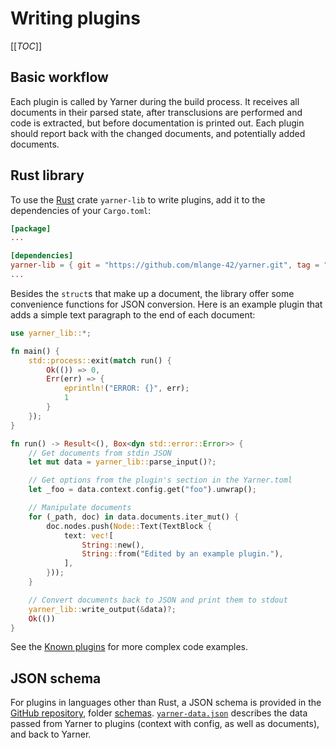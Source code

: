 # Writing plugins

[[_TOC_]]

## Basic workflow

Each plugin is called by Yarner during the build process. It receives all documents in their parsed state, after transclusions are performed and code is extracted, but before documentation is printed out. Each plugin should report back with the changed documents, and potentially added documents.

## Rust library

To use the [Rust](https://rust-lang.org) crate `yarner-lib` to write plugins, add it to the dependencies of your `Cargo.toml`:

```toml
[package]
...

[dependencies]
yarner-lib = { git = "https://github.com/mlange-42/yarner.git", tag = "0.5.0" }
...
```

Besides the `struct`s that make up a document, the library offer some convenience functions for JSON conversion. Here is an example plugin that adds a simple text paragraph to the end of each document:

```rust
use yarner_lib::*;

fn main() {
    std::process::exit(match run() {
        Ok(()) => 0,
        Err(err) => {
            eprintln!("ERROR: {}", err);
            1
        }
    });
}

fn run() -> Result<(), Box<dyn std::error::Error>> {
    // Get documents from stdin JSON
    let mut data = yarner_lib::parse_input()?;

    // Get options from the plugin's section in the Yarner.toml
    let _foo = data.context.config.get("foo").unwrap();

    // Manipulate documents
    for (_path, doc) in data.documents.iter_mut() {
        doc.nodes.push(Node::Text(TextBlock {
            text: vec![
                String::new(),
                String::from("Edited by an example plugin."),
            ],
        }));
    }

    // Convert documents back to JSON and print them to stdout
    yarner_lib::write_output(&data)?;
    Ok(())
}
```

See the [Known plugins](./known.md) for more complex code examples.

## JSON schema

For plugins in languages other than Rust, a JSON schema is provided in the [GitHub repository](https://github.com/mlange-42/yarner), folder [schemas](https://github.com/mlange-42/yarner/tree/master/schemas). [`yarner-data.json`](https://github.com/mlange-42/yarner/tree/master/schemas/yarner-data.json) describes the data passed from Yarner to plugins (context with config, as well as documents), and back to Yarner.
